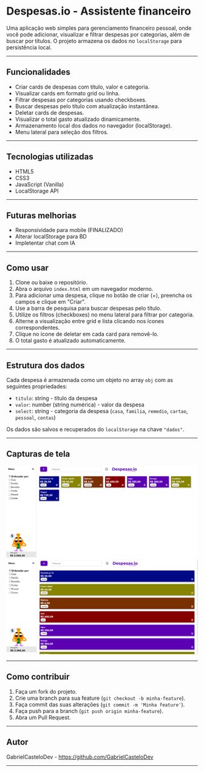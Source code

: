 # Despesas.io - Assistente financeiro

Uma aplicação web simples para gerenciamento financeiro pessoal, onde você pode adicionar, visualizar e filtrar despesas por categorias, além de buscar por títulos. O projeto armazena os dados no `localStorage` para persistência local.

---

## Funcionalidades

- Criar cards de despesas com título, valor e categoria.
- Visualizar cards em formato grid ou linha.
- Filtrar despesas por categorias usando checkboxes.
- Buscar despesas pelo título com atualização instantânea.
- Deletar cards de despesas.
- Visualizar o total gasto atualizado dinamicamente.
- Armazenamento local dos dados no navegador (localStorage).
- Menu lateral para seleção dos filtros.

---

## Tecnologias utilizadas

- HTML5
- CSS3
- JavaScript (Vanilla)
- LocalStorage API

---

## Futuras melhorias

- Responsividade para mobile (FINALIZADO)
- Alterar localStorage para BD
- Impletentar chat com IA

---

## Como usar

1. Clone ou baixe o repositório.
2. Abra o arquivo `index.html` em um navegador moderno.
3. Para adicionar uma despesa, clique no botão de criar (+), preencha os campos e clique em "Criar".
4. Use a barra de pesquisa para buscar despesas pelo título.
5. Utilize os filtros (checkboxes) no menu lateral para filtrar por categoria.
6. Alterne a visualização entre grid e lista clicando nos ícones correspondentes.
7. Clique no ícone de deletar em cada card para removê-lo.
8. O total gasto é atualizado automaticamente.

---

## Estrutura dos dados

Cada despesa é armazenada como um objeto no array `obj` com as seguintes propriedades:

- `titulo`: string - título da despesa
- `valor`: number (string numérica) - valor da despesa
- `select`: string - categoria da despesa (`casa`, `familia`, `remedio`, `cartao`, `pessoal`, `contas`)

Os dados são salvos e recuperados do `localStorage` na chave `"dados"`.

---

## Capturas de tela

<img src="./pic1.png">
<img src="./pic2.png">

---

## Como contribuir

1. Faça um fork do projeto.
2. Crie uma branch para sua feature (`git checkout -b minha-feature`).
3. Faça commit das suas alterações (`git commit -m 'Minha feature'`).
4. Faça push para a branch (`git push origin minha-feature`).
5. Abra um Pull Request.

---

## Autor

GabrielCasteloDev - https://github.com/GabrielCasteloDev

---
